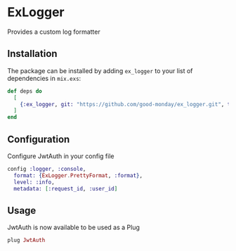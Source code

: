 # ExLogger

Provides a custom log formatter

## Installation

The package can be installed
by adding `ex_logger` to your list of dependencies in `mix.exs`:

```elixir
def deps do
  [
    {:ex_logger, git: "https://github.com/good-monday/ex_logger.git", tag: "0.1.0"}
  ]
end
```

## Configuration

Configure JwtAuth in your config file

```elixir
config :logger, :console,
  format: {ExLogger.PrettyFormat, :format},
  level: :info,
  metadata: [:request_id, :user_id]
```

## Usage

JwtAuth is now available to be used as a Plug

```elixir
plug JwtAuth
```
